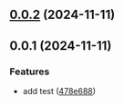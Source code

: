 ## [0.0.2](https://github.com/PengBoUESTC/prefix-log/compare/v0.0.1...v0.0.2) (2024-11-11)



## 0.0.1 (2024-11-11)


### Features

* add test ([478e688](https://github.com/PengBoUESTC/prefix-log/commit/478e688d88e3b4ec004a03b1ec8254cdfe100b46))



